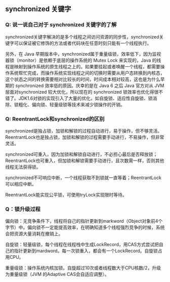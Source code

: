 ## synchronized 关键字

### Q: 说一说自己对于 synchronized 关键字的了解

synchronized关键字解决的是多个线程之间访问资源的同步性，synchronized关键字可以保证被它修饰的方法或者代码块在任意时刻只能有一个线程执行。

另外，在 Java 早期版本中，synchronized属于重量级锁，效率低下，因为监视器锁（monitor）是依赖于底层的操作系统的 Mutex Lock 来实现的，Java 的线程是映射到操作系统的原生线程之上的。如果要挂起或者唤醒一个线程，都需要操作系统帮忙完成，而操作系统实现线程之间的切换时需要从用户态转换到内核态，这个状态之间的转换需要相对比较长的时间，时间成本相对较高，这也是为什么早期的 synchronized 效率低的原因。庆幸的是在 Java 6 之后 Java 官方对从 JVM 层面对synchronized 较大优化，所以现在的 synchronized 锁效率也优化得很不错了。JDK1.6对锁的实现引入了大量的优化，如自旋锁、适应性自旋锁、锁消除、锁粗化、偏向锁、轻量级锁等技术来减少锁操作的开销。

### Q: ReentrantLock和synchronized的区别

synchronized是独占锁，加锁和解锁的过程自动进行，易于操作，但不够灵活。ReentrantLock也是独占锁，加锁和解锁的过程需要手动进行，不易操作，但非常灵活。

synchronized可重入，因为加锁和解锁自动进行，不必担心最后是否释放锁；ReentrantLock也可重入，但加锁和解锁需要手动进行，且次数需一样，否则其他线程无法获得锁。

synchronized不可响应中断，一个线程获取不到锁就一直等着；ReentrantLock可以相应中断。

ReentrantLock能实现公平锁，可使用tryLock实现限时等待。

### Q：锁升级过程

偏向锁：无竞争条件下，线程将自己的指针更新到markword（Object对象前4个字节）中。偏向锁不一定能提高效率，在明确知道多个线程强烈竞争的时候，系统会把资源大量消耗在撤销上。

自旋锁：轻量级锁，每个线程在线程栈中生成LockRecord，用CAS方式尝试把自己的指针更新到mardword。每一次锁重入，都会有一个LockRecord。自旋锁占用CPU。

重量级锁：操作系统内核加锁。自旋超过10次或者线程数大于CPU核数/2，升级为重量级锁（JVM 的Adaptive CAS会自适应调整）。

